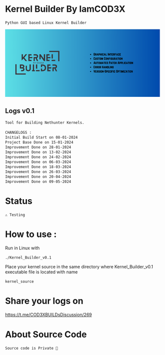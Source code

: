 # Kernel Builder By IamCOD3X
    Python GUI based Linux Kernel Builder
![alt text](https://github.com/IamCOD3X/Kernel-Builder/blob/main/Addons/KernelBuilderY.png?raw=true)

## Logs v0.1
    Tool for Building Nethunter Kernels.

    CHANGELOGS :
    Initial Build Start on 08-01-2024
    Project Base Done on 15-01-2024
    Improvement Done on 28-01-2024
    Improvement Done on 13-02-2024
    Improvement Done on 24-02-2024
    Improvement Done on 06-03-2024
    Improvement Done on 18-03-2024
    Improvement Done on 26-03-2024
    Improvement Done on 20-04-2024
    Improvement Done on 09-05-2024


# Status
    ⚠️ Testing

# How to use :
Run in Linux with
```
./Kernel_Builder_v0.1
```
Place your kernel source in the same directory where Kernel_Builder_v0.1 executable file is located with name
```
kernel_source
```
# Share your logs on 
https://t.me/COD3XBUILDsDiscussion/269

# About Source Code
    Source code is Private 🔏
